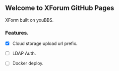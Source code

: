 ## Welcome to XForum GitHub Pages

XForm built on youBBS.

### Features.
- [x] Cloud storage upload url prefix.
- [ ] LDAP Auth.
- [ ] Docker deploy.

